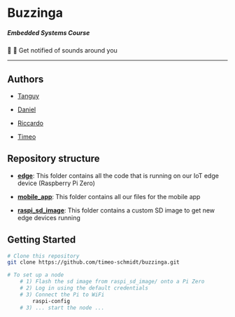 # Buzzinga

##### Embedded Systems Course

🔔 🙉 Get notified of sounds around you



---



## Authors

- [Tanguy](http://github.com/tlp19/)

- [Daniel](http://github.com/danieljohnromano/)

- [Riccardo](http://github.com/rccrd27/)

- [Timeo](http://github.com/timeo-schmidt/)



## Repository structure

- **[edge](edge/)**: This folder contains all the code that is running on our IoT edge device (Raspberry Pi Zero)

- **[mobile_app](mobile_app/)**: This folder contains all our files for the mobile app

- **[raspi_sd_image](raspi_sd_image/)**: This folder contains a custom SD image to get new edge devices running

## 

## Getting Started

```bash
# Clone this repository
git clone https://github.com/timeo-schmidt/buzzinga.git

# To set up a node
    # 1) Flash the sd image from raspi_sd_image/ onto a Pi Zero
    # 2) Log in using the default credentials
    # 3) Connect the Pi to WiFi
        raspi-config
    # 3) ... start the node ...

```
